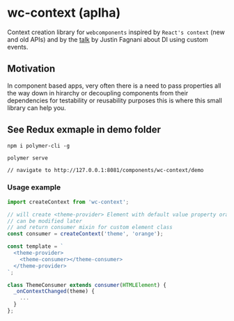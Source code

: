 # wc-context (aplha)

Context creation library for `webcomponents` inspired by `React's context` (new and old APIs) and by the [talk](https://www.youtube.com/watch?v=6o5zaKHedTE) by Justin Fagnani about DI using custom events.

## Motivation

In component based apps, very often there is a need to pass properties all the way down in hirarchy or decoupling components from their dependencies for testability or reusability purposes this is where this small library can help you.

## See Redux exmaple in demo folder
```
npm i polymer-cli -g

polymer serve

// navigate to http://127.0.0.1:8081/components/wc-context/demo
```

### Usage example
```javascript
import createContext from 'wc-context';

// will create <theme-provider> Element with default value property orange
// can be modified later
// and return consumer mixin for custom element class
const consumer = createContext('theme', 'orange');

const template = `
  <theme-provider>
    <theme-consumer></theme-consumer>
  </theme-provider>
`;

class ThemeConsumer extends consumer(HTMLElement) {
  _onContextChanged(theme) {
    ...
  }
};
```
